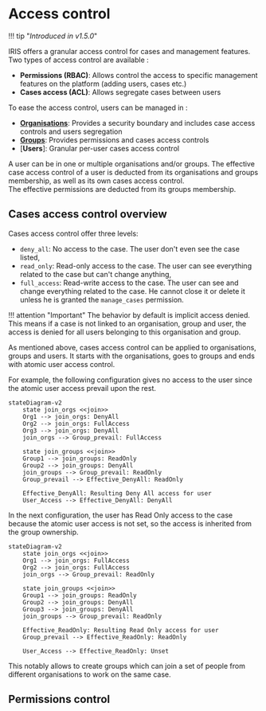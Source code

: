 # Access control

!!! tip "*Introduced in v1.5.0*"

IRIS offers a granular access control for cases and management features.  
Two types of access control are available : 

- **Permissions (RBAC)**: Allows control the access to specific management features on the platform (adding users, cases etc.)
- **Cases access (ACL)**: Allows segregate cases between users

To ease the access control, users can be managed in : 

- [**Organisations**](organisations): Provides a security boundary and includes case access controls and users segregation
- [**Groups**](groups): Provides permissions and cases access controls
- [**Users**]: Granular per-user cases access control

A user can be in one or multiple organisations and/or groups. The effective case access control of a user is deducted from its organisations and groups membership, as well as its own cases access control.  
The effective permissions are deducted from its groups membership.

## Cases access control overview
Cases access control offer three levels: 

- `deny_all`: No access to the case. The user don't even see the case listed, 
- `read_only`: Read-only access to the case. The user can see everything related to the case but can't change anything,
- `full_access`: Read-write access to the case. The user can see and change everything related to the case. He cannot close it or delete it unless he is granted the `manage_cases` permission.  

!!! attention "Important" 
    The behavior by default is implicit access denied. This means if a case is not linked to an organisation, group and user, the access is denied for all users belonging to this organisation and group. 

As mentioned above, cases access control can be applied to organisations, groups and users. It starts with the organisations, goes to groups and ends with atomic user access control.  

For example, the following configuration gives no access to the user since the atomic user access prevail upon the rest. 

``` mermaid
stateDiagram-v2
    state join_orgs <<join>>
    Org1 --> join_orgs: DenyAll
    Org2 --> join_orgs: FullAccess
    Org3 --> join_orgs: DenyAll
    join_orgs --> Group_prevail: FullAccess

    state join_groups <<join>>
    Group1 --> join_groups: ReadOnly
    Group2 --> join_groups: DenyAll
    join_groups --> Group_prevail: ReadOnly
    Group_prevail --> Effective_DenyAll: ReadOnly 
    
    Effective_DenyAll: Resulting Deny All access for user
    User_Access --> Effective_DenyAll: DenyAll
```

In the next configuration,  the user has Read Only access to the case because the atomic user access is not set, so the access is inherited from the group ownership. 
``` mermaid
stateDiagram-v2
    state join_orgs <<join>>
    Org1 --> join_orgs: FullAccess
    Org2 --> join_orgs: FullAccess
    join_orgs --> Group_prevail: ReadOnly

    state join_groups <<join>>
    Group1 --> join_groups: ReadOnly
    Group2 --> join_groups: DenyAll
    Group3 --> join_groups: DenyAll
    join_groups --> Group_prevail: ReadOnly

    Effective_ReadOnly: Resulting Read Only access for user
    Group_prevail --> Effective_ReadOnly: ReadOnly 

    User_Access --> Effective_ReadOnly: Unset
```

This notably allows to create groups which can join a set of people from different organisations to work on the same case. 


## Permissions control
